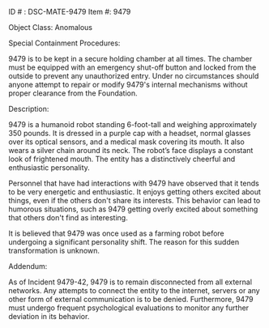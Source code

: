 ID # : DSC-MATE-9479
Item #: 9479

Object Class: Anomalous

Special Containment Procedures:

9479 is to be kept in a secure holding chamber at all times. The chamber must be equipped with an emergency shut-off button and locked from the outside to prevent any unauthorized entry. Under no circumstances should anyone attempt to repair or modify 9479's internal mechanisms without proper clearance from the Foundation.

Description:

9479 is a humanoid robot standing 6-foot-tall and weighing approximately 350 pounds. It is dressed in a purple cap with a headset, normal glasses over its optical sensors, and a medical mask covering its mouth. It also wears a silver chain around its neck. The robot’s face displays a constant look of frightened mouth. The entity has a distinctively cheerful and enthusiastic personality.

Personnel that have had interactions with 9479 have observed that it tends to be very energetic and enthusiastic. It enjoys getting others excited about things, even if the others don't share its interests. This behavior can lead to humorous situations, such as 9479 getting overly excited about something that others don't find as interesting. 

It is believed that 9479 was once used as a farming robot before undergoing a significant personality shift. The reason for this sudden transformation is unknown.

Addendum:

As of Incident 9479-42, 9479 is to remain disconnected from all external networks. Any attempts to connect the entity to the internet, servers or any other form of external communication is to be denied. Furthermore, 9479 must undergo frequent psychological evaluations to monitor any further deviation in its behavior.